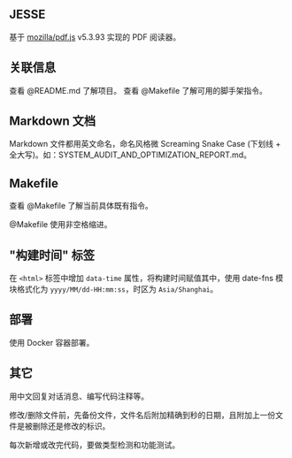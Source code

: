 ## JESSE

基于 [mozilla/pdf.js](https://github.com/mozilla/pdf.js) v5.3.93 实现的 PDF 阅读器。

## 关联信息

查看 @README.md 了解项目。
查看 @Makefile 了解可用的脚手架指令。

## Markdown 文档

Markdown 文件都用英文命名，命名风格微 Screaming Snake Case (下划线 + 全大写)。如：SYSTEM_AUDIT_AND_OPTIMIZATION_REPORT.md。

## Makefile

查看 @Makefile 了解当前具体既有指令。

@Makefile 使用非空格缩进。

## "构建时间" 标签

在 `<html>` 标签中增加 `data-time` 属性，将构建时间赋值其中，使用 date-fns 模块格式化为 `yyyy/MM/dd-HH:mm:ss`，时区为 `Asia/Shanghai`。

## 部署

使用 Docker 容器部署。

## 其它

用中文回复对话消息、编写代码注释等。

修改/删除文件前，先备份文件，文件名后附加精确到秒的日期，且附加上一份文件是被删除还是修改的标识。

每次新增或改完代码，要做类型检测和功能测试。
